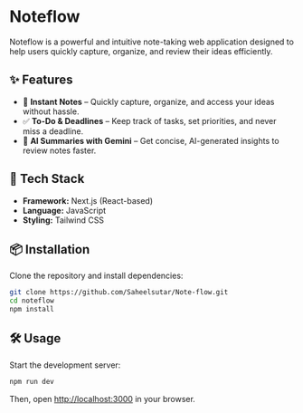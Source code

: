 # Noteflow

Noteflow is a powerful and intuitive note-taking web application designed to help users quickly capture, organize, and review their ideas efficiently.

## ✨ Features

- 📝 **Instant Notes** – Quickly capture, organize, and access your ideas without hassle.
- ✅ **To-Do & Deadlines** – Keep track of tasks, set priorities, and never miss a deadline.
- 🤖 **AI Summaries with Gemini** – Get concise, AI-generated insights to review notes faster.

## 🚀 Tech Stack

- **Framework:** Next.js (React-based)
- **Language:** JavaScript
- **Styling:** Tailwind CSS

## 📦 Installation

Clone the repository and install dependencies:

```sh
git clone https://github.com/Saheelsutar/Note-flow.git
cd noteflow
npm install
```

## 🛠 Usage

Start the development server:

```sh
npm run dev
```

Then, open [http://localhost:3000](http://localhost:3000) in your browser.
